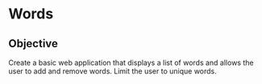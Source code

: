 # Words

## Objective
Create a basic web application that displays a list of words and allows the user to add and remove words. Limit the user to unique words. 